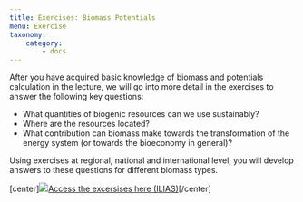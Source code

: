 ```yaml
---
title: Exercises: Biomass Potentials
menu: Exercise
taxonomy:
    category:
        - docs
---
```


After you have acquired basic knowledge of biomass and potentials calculation in the lecture, we will go into more detail in the exercises to answer the following key questions:

- What quantities of biogenic resources can we use sustainably?
- Where are the resources located?
- What contribution can biomass make towards the transformation of the energy system (or towards the bioeconomy in general)?

Using exercises at regional, national and international level, you will develop answers to these questions for different biomass types. 

[center]<a href="https://ilias.opengeoedu.de/ilias/goto.php?target=crs_289&client_id=opengeoedu" markdown="1" target="_blank">![](/images/exercise.png?resize=200,200)Access the excersises here (ILIAS)</a>[/center]
